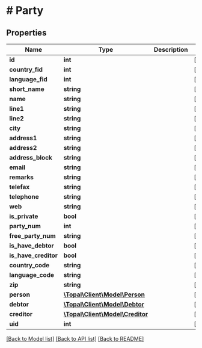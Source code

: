 # # Party

## Properties

Name | Type | Description | Notes
------------ | ------------- | ------------- | -------------
**id** | **int** |  | [optional]
**country_fid** | **int** |  | [optional]
**language_fid** | **int** |  | [optional]
**short_name** | **string** |  | [optional]
**name** | **string** |  | [optional]
**line1** | **string** |  | [optional]
**line2** | **string** |  | [optional]
**city** | **string** |  | [optional]
**address1** | **string** |  | [optional]
**address2** | **string** |  | [optional]
**address_block** | **string** |  | [optional]
**email** | **string** |  | [optional]
**remarks** | **string** |  | [optional]
**telefax** | **string** |  | [optional]
**telephone** | **string** |  | [optional]
**web** | **string** |  | [optional]
**is_private** | **bool** |  | [optional]
**party_num** | **int** |  | [optional]
**free_party_num** | **string** |  | [optional]
**is_have_debtor** | **bool** |  | [optional]
**is_have_creditor** | **bool** |  | [optional]
**country_code** | **string** |  | [optional]
**language_code** | **string** |  | [optional]
**zip** | **string** |  | [optional]
**person** | [**\Topal\Client\Model\Person**](Person.md) |  | [optional]
**debtor** | [**\Topal\Client\Model\Debtor**](Debtor.md) |  | [optional]
**creditor** | [**\Topal\Client\Model\Creditor**](Creditor.md) |  | [optional]
**uid** | **int** |  | [optional]

[[Back to Model list]](../../README.md#models) [[Back to API list]](../../README.md#endpoints) [[Back to README]](../../README.md)
